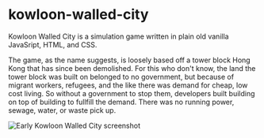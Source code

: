 # kowloon-walled-city
Kowloon Walled City is a simulation game written in plain old vanilla JavaSript, HTML, and CSS. 

The game, as the name suggests, is loosely based off a tower block Hong Kong that has since been demolished.
For this who don't know, the land the tower block was built on belonged to no government, but because of migrant workers, 
refugees, and the like there was demand for cheap, low cost living. So without a government to stop them, developers built 
building on top of building to fullfill the demand. There was no running power, sewage, water, or waste pick up.

![Early Kowloon Walled City screenshot](https://i.imgur.com/ijDBMRV.png)
